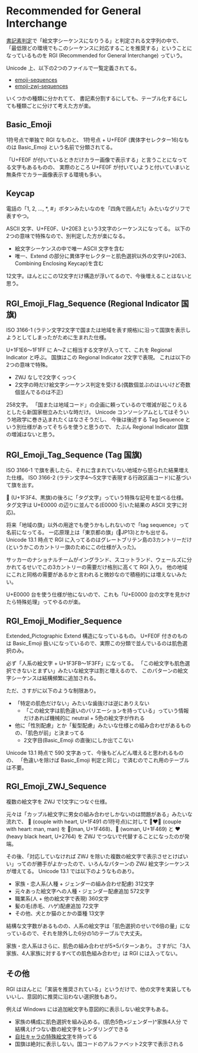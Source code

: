 # Recommended for General Interchange

[書記素判定](grapheme-breaking.md)で「絵文字シーケンスになりうる」と判定される文字列の中で、
「最低限どの環境でもこのシーケンスに対応することを推奨する」ということになっているものを
RGI (Recommended for General Interchange) っていう。

Unicode 上、以下の2つのファイルで一覧定義されてる。

- [emoji-sequences](https://www.unicode.org/Public/emoji/13.1/emoji-sequences.txt)
- [emoji-zwj-sequences](https://www.unicode.org/Public/emoji/13.1/emoji-zwj-sequences.txt)

いくつかの種類に分かれてて、
書記素分割するにしても、テーブル化するにしても種類ごとに分けて考えた方が楽。

## Basic_Emoji

1符号点で単独で RGI なものと、
1符号点 + U+FE0F (異体字セレクター16)なものは Basic_Emoji という名前で分類されてる。

「U+FE0F が付いているときだけカラー画像で表示する」と言うことになってる文字もあるものの、
実際のところ U+FE0F が付いていようと付いていまいと無条件でカラー画像表示する環境も多い。

## Keycap

電話の「1, 2, ..., *, #」ボタンみたいなのを「四角で囲んだ1」みたいなグリフで表すやつ。

ASCII 文字、U+FE0F、U+20E3 という3文字のシーケンスになってる。
以下の2つの意味で特殊なので、別判定した方が楽になる。

- 絵文字シーケンスの中で唯一 ASCII 文字を含む
- 唯一、Extend の部分に異体字セレクターと肌色選択以外の文字(U+20E3、Combining Enclosing Keycap)を含む

12文字。ほんとにこの12文字だけ構造が浮いてるので、今後増えることはないと思う。

## RGI_Emoji_Flag_Sequence (Regional Indicator 国旗)

ISO 3166-1 (ラテン文字2文字で国または地域を表す規格)に沿って国旗を表示しようとしてしまったがために生まれた仕様。

U+1F1E6～1F1FF に A～Z に相当する文字が入ってて、これを Regional Indicator と呼ぶ。
国旗はこの Regional Indicator 2文字で表現。
これは以下の2つの意味で特殊。

- ZWJ なしで2文字くっつく
- 2文字の時だけ絵文字シーケンス判定を受ける(偶数個並ぶのはいいけど奇数個並んでるのは不正)

258文字。
「国または地域コード」の企画に頼っているので増減が起こりえるとしたら新国家樹立みたいな時だけ。
Unicode コンソーシアムとしてはそういう地政学に巻き込まれたくはなさそうだし、
今後は後述する Tag Sequence という別仕様があってそちらを使うと思うので、
たぶん Regional Indicator 国旗の増減はないと思う。

## RGI_Emoji_Tag_Sequence (Tag 国旗)

ISO 3166-1 で旗を表したら、それに含まれていない地域から怒られた結果増えた仕様。
ISO 3166-2 (ラテン文字4～5文字で表現する行政区画コード)に基づいて旗を出す。

🏴 (U+1F3F4、黒旗)の後ろに「タグ文字」っていう特殊な記号を並べる仕様。
タグ文字は U+E0000 の辺りに並んでる(E0000 引いた結果の ASCII 文字に対応)。

将来「地域の旗」以外の用途でも使うかもしれないので「tag sequence」って名前になってる。
一応原理上は「東京都の旗」(🏴JP13)とかも出せる。
Unicode 13.1 時点で RGI に入ってるのはグレートブリテン島の3カントリーだけ(というかこのカントリー旗のためにこの仕様が入った)。

サッカーのナショナルチームがイングランド、スコットランド、ウェールズに分かれてるせいでこの3カントリーの需要だけ格別に高くて RGI 入り。
他の地域にこれと同格の需要があるかと言われると微妙なので積極的には増えないみたい。

U+E0000 台を使う仕様が他にないので、これも「U+E0000 台の文字を見かけたら特殊処理」ってやるのが楽。

## RGI_Emoji_Modifier_Sequence

Extended_Pictographic Extend 構造になっているもの。
U+FE0F 付きのものは Basic_Emoji 扱いになっているので、実際この分類で並んでいるのは肌色選択のみ。

必ず「人系の絵文字 + U+1F3FB～1F3FF」になってる。
「この絵文字も肌色選択できないとまずい」みたいな絵文字は割と増えるので、
このパターンの絵文字シーケンスは結構頻繁に追加される。

ただ、さすがに以下のような制限あり。

- 「特定の肌色だけない」みたいな歯抜けは逆にありえない
  - 「この絵文字は肌色違いのバリエーションを持っている」っていう情報だけあれば機械的に neutral + 5色の絵文字が作れる
- 他に「性別配慮」とか「髪型配慮」みたいな仕様との組み合わせがあるものの、「肌色が前」と決まってる
  - 2文字目(Basic_Emoji の直後)にしか出てこない

Unicode 13.1 時点で 590 文字あって、今後もどんどん増えると思われるものの、
「色違いを除けば Basic_Emoji 判定と同じ」で済むのでこれ用のテーブルは不要。

## RGI_Emoji_ZWJ_Sequence

複数の絵文字を ZWJ で1文字につなぐ仕様。

元々は「カップル絵文字に男女の組み合わせしかないのは問題がある」みたいな流れで、
💑 (couple with heart, U+1F491 の1符号点)に対して 👨‍❤️‍👨 (couple with heart: man, man) を 👨(man, U+1F468)、👩 (woman, U+1F469) と ❤ (heavy black heart, U+2764) を ZWJ でつないで代替することになったのが発端。

その後、「対応していなければ ZWJ を除いた複数の絵文字で表示させとけばいい」ってのが勝手がよかったので、いろんなパターンの ZWJ 絵文字シーケンスが増えてる。
Unicode 13.1 では以下のようなものあり。

- 家族・恋人系(人種 + ジェンダーの組み合わせ配慮) 312文字
- 元々あった絵文字への人種・ジェンダー配慮追加 572文字
- 職業系(人 + 他の絵文字で表現) 360文字
- 髪の毛(赤毛、ハゲ)配慮追加 72文字
- その他、犬とか猫のとかの亜種 13文字

結構な文字数があるものの、人系の絵文字は「肌色選択のせいで6倍の量」になっているので、それを除外した6分の1のテーブルで大丈夫。

家族・恋人系はさらに、肌色の組み合わせが5×5パターンあり。
さすがに「3人家族、4人家族に対するすべての肌色組み合わせ」は RGI には入ってない。

## その他

RGI はほんとに「実装を推奨されている」というだけで、他の文字を実装してもいいし、意図的に推奨に沿わない選択肢もあり。

例えば Windows には追加絵文字も意図的に表示しない絵文字もある。

- 家族の構成に肌色選択を組み込める。(肌色5色×ジェンダー)^家族4人分 で結構えげつない数の絵文字をレンダリングできる
- [自社キャラの特殊絵文字](https://gigazine.net/news/20160413-emoji-ninja-cat/)を持ってる
- 国旗は絶対に表示しない。国コードのアルファベット2文字で表示される
